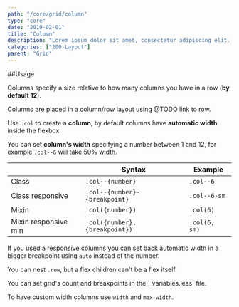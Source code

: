 ```yaml
---
path: "/core/grid/column"
type: "core"
date: "2019-02-01"
title: "Column"
description: "Lorem ipsum dolor sit amet, consectetur adipiscing elit. Nunc tempus laoreet leo sit amet iaculis."
categories: ["200-Layout"]
parent: "Grid"
---
```


##Usage

Columns specify a size relative to how many columns you have in a row (**by default 12**).

Columns are placed in a column/row layout using @TODO link to row.

Use `.col` to create a <strong>column</strong>, by default columns have **automatic width** inside the flexbox.

<script type="text/plain" class="language-markup">
  <div class="col">
    <!-- content -->
  </div>
</script>

You can set **column's width** specifying a number between 1 and 12, for example `.col--6` will take 50% width.

<div class="table--scroll">

|                         | Syntax                                    | Example                       |
| ----------------------- | ----------------------------------------- | ----------------------------- |
| Class                   | `.col--{number}`                          | `.col--6`                     |
| Class responsive        | `.col--{number}-{breakpoint}`             | `.col--6-sm`                  |
| Mixin                   | `.col({number})`                          | `.col(6)`                     |
| Mixin responsive min    | `.col({number}, {breakpoint})`            | `.col(6, sm)`                 |

</div>

If you used a responsive columns you can set back automatic width in a bigger breakpoint using `auto` instead of the number.

You can nest `.row`, but a flex children can't be a flex itself.

<div class="alert">
  <div class="alert_content">
    You can set grid's count and breakpoints in the `_variables.less` file.
  </div>
</div>

<demo>
  <div class="demo-inline">
    <div class="demo_item demo_preview" data-name="columns">
      <div class="demo_source demo_source--from demo-cols" data-lang="language-markup">
        <div class="row">
          <div class="col--4"></div>
          <div class="col--8"></div>
          <div class="col--12 col--8-sm"></div>
          <div class="col--12 col--4-sm"></div>
          <div class="col--auto col--2-sm"></div>
          <div class="col--auto"></div>
          <div class="col--auto col--2-sm col--auto-lg"></div>
        </div>
      </div>
    </div>
  </div>
</demo>

<demo>
  <div class="demo-inline">
    <div class="demo_item demo_preview" data-name="nested">
      <div class="demo_source demo_source--from demo-cols-nested" data-lang="language-markup">
        <div class="row">
          <div class="col--4">
            <div class="row">
              <div class="col--4"></div>
              <div class="col--8"></div>
              <div class="col--8"></div>
              <div class="col--4"></div>
            </div>
          </div>
          <div class="col--8">
            <div class="row">
              <div class="col--12 col--8-sm"></div>
              <div class="col--12 col--4-sm"></div>
              <div class="col--auto"></div>
              <div class="col--auto col--2-sm col--auto-lg"></div>
            </div>
          </div>
        </div>
      </div>
    </div>
  </div>
</demo>

To have custom width columns use `width` and `max-width`.

<demo>
  <demovanilla src="demos/inline/demos/grid/custom">
  </demovanilla>
</demo>
